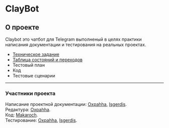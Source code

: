 # ClayBot 

## О проекте
 Claybot это чатбот для Telegram выполненый в целях практики написания документации и тестирования на реальных проектах. 
 * [Техническое задание](null)
 * [Таблица состояний и переходов](null)    
 * Тестовый план    
 * Код
 * Тестовые сценарии
---
### Участники проекта
 Написание проектной документации: [Oxpahha](https://github.com/Oxpahha), [Isgerdis](https://github.com/Isgerdis).     
 Редактура: [Oxpahha](https://github.com/Oxpahha).   
 Код: [Makaroch](https://github.com/makaroch).  
 Тестирование: [Oxpahha](https://github.com/Oxpahha), [Isgerdis](https://github.com/Isgerdis).   


